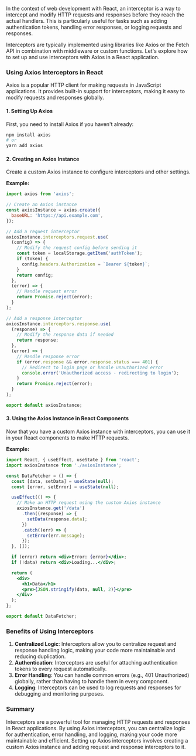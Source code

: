 In the context of web development with React, an interceptor is a way to intercept and modify HTTP requests and responses before they reach the actual handlers. This is particularly useful for tasks such as adding authentication tokens, handling error responses, or logging requests and responses.

Interceptors are typically implemented using libraries like Axios or the Fetch API in combination with middleware or custom functions. Let's explore how to set up and use interceptors with Axios in a React application.

### Using Axios Interceptors in React

Axios is a popular HTTP client for making requests in JavaScript applications. It provides built-in support for interceptors, making it easy to modify requests and responses globally.

#### 1. Setting Up Axios

First, you need to install Axios if you haven't already:

```bash
npm install axios
# or
yarn add axios
```

#### 2. Creating an Axios Instance

Create a custom Axios instance to configure interceptors and other settings.

**Example:**

```jsx
import axios from 'axios';

// Create an Axios instance
const axiosInstance = axios.create({
  baseURL: 'https://api.example.com',
});

// Add a request interceptor
axiosInstance.interceptors.request.use(
  (config) => {
    // Modify the request config before sending it
    const token = localStorage.getItem('authToken');
    if (token) {
      config.headers.Authorization = `Bearer ${token}`;
    }
    return config;
  },
  (error) => {
    // Handle request error
    return Promise.reject(error);
  }
);

// Add a response interceptor
axiosInstance.interceptors.response.use(
  (response) => {
    // Modify the response data if needed
    return response;
  },
  (error) => {
    // Handle response error
    if (error.response && error.response.status === 401) {
      // Redirect to login page or handle unauthorized error
      console.error('Unauthorized access - redirecting to login');
    }
    return Promise.reject(error);
  }
);

export default axiosInstance;
```

#### 3. Using the Axios Instance in React Components

Now that you have a custom Axios instance with interceptors, you can use it in your React components to make HTTP requests.

**Example:**

```jsx
import React, { useEffect, useState } from 'react';
import axiosInstance from './axiosInstance';

const DataFetcher = () => {
  const [data, setData] = useState(null);
  const [error, setError] = useState(null);

  useEffect(() => {
    // Make an HTTP request using the custom Axios instance
    axiosInstance.get('/data')
      .then((response) => {
        setData(response.data);
      })
      .catch((err) => {
        setError(err.message);
      });
  }, []);

  if (error) return <div>Error: {error}</div>;
  if (!data) return <div>Loading...</div>;

  return (
    <div>
      <h1>Data</h1>
      <pre>{JSON.stringify(data, null, 2)}</pre>
    </div>
  );
};

export default DataFetcher;
```

### Benefits of Using Interceptors

1. **Centralized Logic**: Interceptors allow you to centralize request and response handling logic, making your code more maintainable and reducing duplication.
2. **Authentication**: Interceptors are useful for attaching authentication tokens to every request automatically.
3. **Error Handling**: You can handle common errors (e.g., 401 Unauthorized) globally, rather than having to handle them in every component.
4. **Logging**: Interceptors can be used to log requests and responses for debugging and monitoring purposes.

### Summary

Interceptors are a powerful tool for managing HTTP requests and responses in React applications. By using Axios interceptors, you can centralize logic for authentication, error handling, and logging, making your code more maintainable and efficient. Setting up Axios interceptors involves creating a custom Axios instance and adding request and response interceptors to it.

